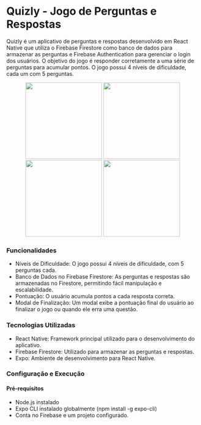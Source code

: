 # Quizly - Jogo de Perguntas e Respostas
Quizly é um aplicativo de perguntas e respostas desenvolvido em React Native que utiliza o Firebase Firestore como banco de dados para armazenar as perguntas e Firebase Authentication para gerenciar o login dos usuários. O objetivo do jogo é responder corretamente a uma série de perguntas para acumular pontos. O jogo possui 4 níveis de dificuldade, cada um com 5 perguntas.

<p align="center"> 
<img src="https://github.com/user-attachments/assets/c43719d0-3b5d-43fc-9cc9-1514025f88e4" width="200">
<img src="https://github.com/user-attachments/assets/2fde8ebc-fcc6-4ed9-a652-8f19a8d1a604" width="200">
<img src="https://github.com/user-attachments/assets/0574ad7a-1055-446c-80a8-f22d77fc2194" width="200">
<img src="https://github.com/user-attachments/assets/3ca88d39-d59b-4fa7-ad26-3b8b58a17c66" width="200">
</p>

### Funcionalidades
- Níveis de Dificuldade: O jogo possui 4 níveis de dificuldade, com 5 perguntas cada.
- Banco de Dados no Firebase Firestore: As perguntas e respostas são armazenadas no Firestore, permitindo fácil manipulação e escalabilidade.
- Pontuação: O usuário acumula pontos a cada resposta correta.
- Modal de Finalização: Um modal exibe a pontuação final do usuário ao finalizar o jogo ou quando ele erra uma questão.

### Tecnologias Utilizadas
- React Native: Framework principal utilizado para o desenvolvimento do aplicativo.
- Firebase Firestore: Utilizado para armazenar as perguntas e respostas.
- Expo: Ambiente de desenvolvimento para React Native.

### Configuração e Execução
#### Pré-requisitos
- Node.js instalado
- Expo CLI instalado globalmente (npm install -g expo-cli)
- Conta no Firebase e um projeto configurado.
